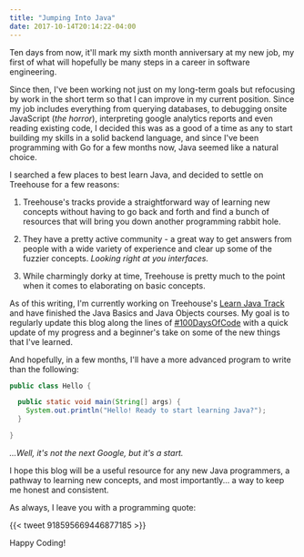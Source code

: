 ```yaml
---
title: "Jumping Into Java"
date: 2017-10-14T20:14:22-04:00
---
```


Ten days from now, it'll mark my sixth month anniversary at my new job, my first of what will hopefully be many steps in a career in software engineering.

Since then, I've been working not just on my long-term goals but refocusing by work in the short term so that I can improve in my current position. Since my job includes everything from querying databases, to debugging onsite JavaScript (_the horror_), interpreting google analytics reports and even reading existing code, I decided this was as a good of a time as any to start building my skills in a solid backend language, and since I've been programming with Go for a few months now, Java seemed like a natural choice.

I searched a few places to best learn Java, and decided to settle on Treehouse for a few reasons:

1. Treehouse's tracks provide a straightforward way of learning new concepts without having to go back and forth and find a bunch of resources that will bring you down another programming rabbit hole.

2. They have a pretty active community - a great way to get answers from people with a wide variety of experience and clear up some of the fuzzier concepts. _Looking right at you interfaces._

3. While charmingly dorky at time, Treehouse is pretty much to the point when it comes to elaborating on basic concepts.

As of this writing, I'm currently working on Treehouse's [Learn Java Track](https://teamtreehouse.com/tracks/learn-java) and have finished the Java Basics and Java Objects courses. My goal is to regularly update this blog along the lines of [#100DaysOfCode](http://100daysofcode.com/) with a quick update of my progress and a beginner's take on some of the new things that I've learned.

And hopefully, in a few months, I'll have a more advanced program to write than the following:

```java
public class Hello {

  public static void main(String[] args) {
    System.out.println("Hello! Ready to start learning Java?");
  }

}
```

_...Well, it's not the next Google, but it's a start._

I hope this blog will be a useful resource for any new Java programmers, a pathway to learning new concepts, and most importantly... a way to keep me honest and consistent.

As always, I leave you with a programming quote:

{{< tweet 918595669446877185 >}}

Happy Coding!